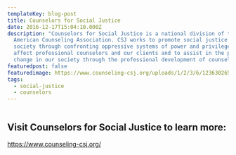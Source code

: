 ```yaml
---
templateKey: blog-post
title: ​Counselors for Social Justice
date: 2016-12-17T15:04:10.000Z
description: "Counselors for Social Justice is a national division of the
  American Counseling Association. CSJ works to promote social justice in our
  society through confronting oppressive systems of power and privilege that
  affect professional counselors and our clients and to assist in the positive
  change in our society through the professional development of counselors. "
featuredpost: false
featuredimage: https://www.counseling-csj.org/uploads/1/2/3/6/123630265/published/csj-logo-circle-copy.png?1646359326
tags:
  - social-justice
  - counselors
---
```

![]()

## Visit Counselors for Social Justice to learn more:

<https://www.counseling-csj.org/>